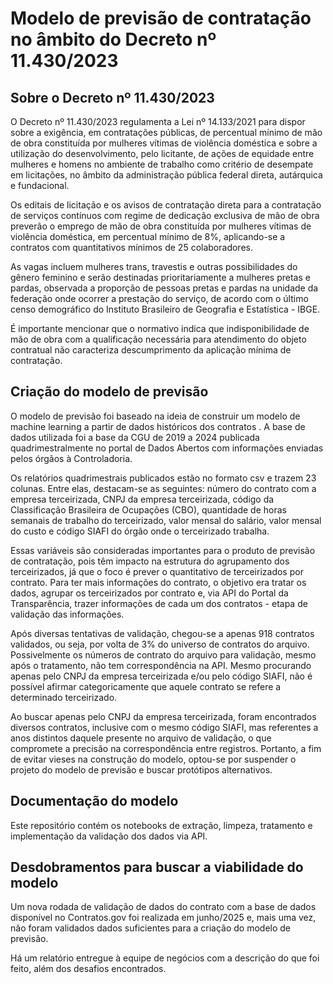 # Modelo de previsão de contratação no âmbito do Decreto nº 11.430/2023

## Sobre o Decreto nº 11.430/2023

O Decreto nº 11.430/2023 regulamenta a Lei nº 14.133/2021 para dispor sobre a exigência, em contratações públicas, de percentual mínimo de mão de obra constituída por mulheres vítimas de violência doméstica e sobre a utilização do desenvolvimento, pelo licitante, de ações de equidade entre mulheres e homens no ambiente de trabalho como critério de desempate em licitações, no âmbito da administração pública federal direta, autárquica e fundacional.

Os editais de licitação e os avisos de contratação direta para a contratação de serviços contínuos com regime de dedicação exclusiva de mão de obra preverão o emprego de mão de obra constituída por mulheres vítimas de violência doméstica, em percentual mínimo de 8%, aplicando-se a contratos com quantitativos mínimos de 25 colaboradores.

As vagas incluem mulheres trans, travestis e outras possibilidades do gênero feminino e serão destinadas prioritariamente a mulheres pretas e pardas, observada a proporção de pessoas pretas e pardas na unidade da federação onde ocorrer a prestação do serviço, de acordo com o último censo demográfico do Instituto Brasileiro de Geografia e Estatística - IBGE.

É importante mencionar que o normativo indica que indisponibilidade de mão de obra com a qualificação necessária para atendimento do objeto contratual não caracteriza descumprimento da aplicação mínima de contratação. 

## Criação do modelo de previsão

O modelo de previsão foi baseado na ideia de construir um modelo de machine learning a partir de dados históricos dos contratos . A base de dados utilizada foi a base da CGU de 2019 a 2024 publicada quadrimestralmente no portal de Dados Abertos com informações enviadas pelos órgãos à Controladoria.

Os relatórios quadrimestrais publicados estão no formato csv e trazem 23 colunas. Entre elas, destacam-se as seguintes: número do contrato com a empresa terceirizada, CNPJ da empresa terceirizada, código da Classificação Brasileira de Ocupações (CBO), quantidade de horas semanais de trabalho do terceirizado, valor mensal do salário, valor mensal do custo e código SIAFI do órgão onde o terceirizado trabalha.

Essas variáveis são consideradas importantes para o produto de previsão de contratação, pois têm impacto na estrutura do agrupamento dos terceirizados, já que o foco é prever o quantitativo de terceirizados por contrato. Para ter mais informações do contrato, o objetivo era tratar os dados, agrupar os terceirizados por contrato e, via API do Portal da Transparência, trazer informações de cada um dos contratos - etapa de validação das informações.

Após diversas tentativas de validação, chegou-se a apenas 918 contratos validados, ou seja, por volta de 3% do universo de contratos do arquivo. Possivelmente os números de contrato do arquivo para validação, mesmo após o tratamento, não tem correspondência na API. Mesmo procurando apenas pelo CNPJ da empresa terceirizada e/ou pelo código SIAFI, não é possível afirmar categoricamente que aquele contrato se refere a determinado terceirizado. 

Ao buscar apenas pelo CNPJ da empresa terceirizada, foram encontrados diversos contratos, inclusive com o mesmo código SIAFI, mas referentes a anos distintos daquele presente no arquivo de validação, o que compromete a precisão na correspondência entre registros. Portanto, a fim de evitar vieses na construção do modelo, optou-se por suspender o projeto do modelo de previsão e buscar protótipos alternativos.

## Documentação do modelo

Este repositório contém os notebooks de extração, limpeza, tratamento e implementação da validação dos dados via API. 

## Desdobramentos para buscar a viabilidade do modelo

Um nova rodada de validação de dados do contrato com a base de dados disponível no Contratos.gov foi realizada em junho/2025 e, mais uma vez, não foram validados dados suficientes para a criação do modelo de previsão.

Há um relatório entregue à equipe de negócios com a descrição do que foi feito, além dos desafios encontrados. 